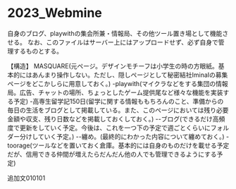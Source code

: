 # 2023_Webmine
自身のブログ、playwithの集会所兼・情報局、その他ツール置き場として機能させる。
なお、このファイルはサーバー上にはアップロードせず、必ず自身で管理するものとする。

【構造】
MASQUARE(元ページ。デザインモチーフは小学生の時の方眼紙。基本的にはあんまり操作しない。ただし、隠しページとして秘密結社IminaIの募集ページをどこかしらに用意しておく。)
-playwith(マイクラなどをする集団の情報局。広告、チャットの場所、ちょっとしたゲーム提供尾など様々な機能を実装する予定)
-高専生留学記150日(留学に関する情報ももちろんのこと、準備からの毎日の生活をブログとして掲載している。また、このページにおいては残り必要金額や収支、残り日数などを掲載しておくしておく。)
--ブログ(できるだけ高頻度で更新をしていく予定。今後は、これを一つ下の予定で週ごとくらいにフォルダー分けしていく予定。)
--纏め。(最終的にわかった内容について纏めておく。)
-toorage(ツールなどを置いておく倉庫。基本的には自身のものだけを載せる予定だが、信用できる仲間が増えたらだんだん他の人でも管理できるようにする予定)

追加文010101